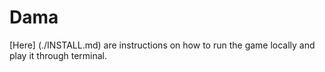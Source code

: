 # Dama

[Here] (./INSTALL.md) are instructions on how to run the game locally and play it through terminal.
